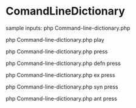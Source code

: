 # ComandLineDictionary

sample inputs:
php Command-line-dictionary.php

php Command-line-dictionary.php play

php Command-line-dictionary.php press

php Command-line-dictionary.php defn press

php Command-line-dictionary.php ex press

php Command-line-dictionary.php syn press

php Command-line-dictionary.php ant press



